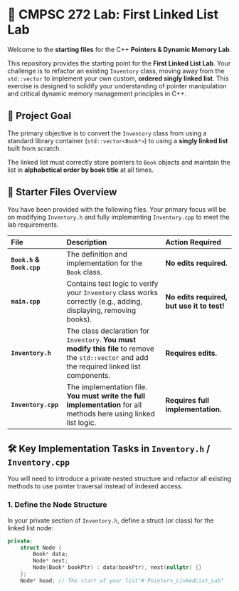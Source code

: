 # 🔬 CMPSC 272 Lab: First Linked List Lab

Welcome to the **starting files** for the C++ **Pointers & Dynamic Memory Lab**.

This repository provides the starting point for the **First Linked List Lab**. Your challenge is to refactor an existing `Inventory` class, moving away from the `std::vector` to implement your own custom, **ordered singly linked list**. This exercise is designed to solidify your understanding of pointer manipulation and critical dynamic memory management principles in C++.

## 🎯 Project Goal

The primary objective is to convert the `Inventory` class from using a standard library container (`std::vector<Book*>`) to using a **singly linked list** built from scratch.

The linked list must correctly store pointers to `Book` objects and maintain the list in **alphabetical order by book title** at all times.

## 📁 Starter Files Overview

You have been provided with the following files. Your primary focus will be on modifying `Inventory.h` and fully implementing `Inventory.cpp` to meet the lab requirements.

| File | Description | Action Required | 
| :--- | :--- | :--- | 
| **`Book.h` & `Book.cpp`** | The definition and implementation for the `Book` class. | **No edits required.** | 
| **`main.cpp`** | Contains test logic to verify your `Inventory` class works correctly (e.g., adding, displaying, removing books). | **No edits required, but use it to test!** | 
| **`Inventory.h`** | The class declaration for `Inventory`. **You must modify this file** to remove the `std::vector` and add the required linked list components. | **Requires edits.** | 
| **`Inventory.cpp`** | The implementation file. **You must write the full implementation** for all methods here using linked list logic. | **Requires full implementation.** | 

## 🛠️ Key Implementation Tasks in `Inventory.h` / `Inventory.cpp`

You will need to introduce a private nested structure and refactor all existing methods to use pointer traversal instead of indexed access.

### 1. Define the Node Structure

In your private section of `Inventory.h`, define a struct (or class) for the linked list node:

```cpp
private:
    struct Node {
        Book* data;
        Node* next;
        Node(Book* bookPtr) : data(bookPtr), next(nullptr) {}
    };
    Node* head; // The start of your list"# Pointers_LinkedList_Lab" 
